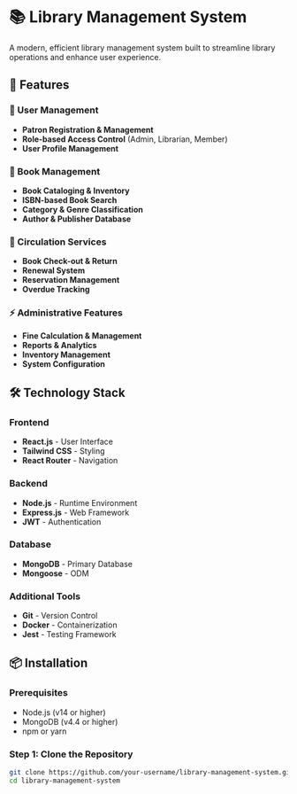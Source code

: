# 📚 Library Management System

A modern, efficient library management system built to streamline library operations and enhance user experience.

## 🚀 Features

### 👥 User Management
- **Patron Registration & Management**
- **Role-based Access Control** (Admin, Librarian, Member)
- **User Profile Management**

### 📖 Book Management
- **Book Cataloging & Inventory**
- **ISBN-based Book Search**
- **Category & Genre Classification**
- **Author & Publisher Database**

### 🔄 Circulation Services
- **Book Check-out & Return**
- **Renewal System**
- **Reservation Management**
- **Overdue Tracking**

### ⚡ Administrative Features
- **Fine Calculation & Management**
- **Reports & Analytics**
- **Inventory Management**
- **System Configuration**

## 🛠️ Technology Stack

### Frontend
- **React.js** - User Interface
- **Tailwind CSS** - Styling
- **React Router** - Navigation

### Backend
- **Node.js** - Runtime Environment
- **Express.js** - Web Framework
- **JWT** - Authentication

### Database
- **MongoDB** - Primary Database
- **Mongoose** - ODM

### Additional Tools
- **Git** - Version Control
- **Docker** - Containerization
- **Jest** - Testing Framework

## 📦 Installation

### Prerequisites
- Node.js (v14 or higher)
- MongoDB (v4.4 or higher)
- npm or yarn

### Step 1: Clone the Repository
```bash
git clone https://github.com/your-username/library-management-system.git
cd library-management-system